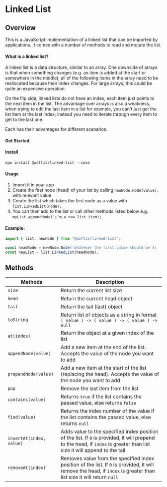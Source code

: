 # Linked List

## Overview

This is a JavaScript implementation of a linked list that can be imported by applications. It comes with a number of methods to read and mutate the list.

#### What is a linked list?

A linked list is a data structure, similar to an array. One downside of arrays is that when something changes (e.g. an item is added at the start or somewhere in the middle), all of the following items in the array need to be reallocated because their index changes. For large arrays, this could be quite an expensive operation.

On the flip side, linked lists do not have an index, each item just points to the next item in the list. The advantage over arrays is also a weakness, when trying to edit the last item in a list for example, you can't just get the list item at the last index; instead you need to iterate through every item to get to the last one.

Each has their advantages for different scenarios.

#### Get Started

#### Install

`npm install @woftis/linked-list --save`

#### Usage

1. Import it in your app
2. Create the first node (head) of your list by calling `newNode.Node(value);` with relevant value
3. Create the list which takes the first node as a value with `list.LinkedList(node);`
4. You can then add to the list or call other methods listed below e.g. `myList.appendNode('i'm a new list item);`

#### Example:

```js
import { list, newNode } from "@woftis/linked-list";

const headNode = newNode.Node('whatever the first value should be');
const newList = list.LinkedList(headNode);
```

## Methods


| Methods | Description |
| ------- | ---------- |
| `size` | Return the current list size |
| `head` | Return the current head object |
| `tail` | Return the tail (last) object |
| `toString` | Return list of objects as a string in format `( value ) -> ( value ) -> ( value ) -> null` |
| `at(index)` | Return the object at a given index of the list|
| `appendNode(value)` | Add a new item at the end of the list. Accepts the value of the node you want to add |
| `prependNode(value)` | Add a new item at the start of the list (replacing the head). Accepts the value of the node you want to add|
| `pop` | Remove the last item from the list|
| `contains(value)` | Returns `true` if the list contains the passed value, else returns `false` |
| `find(value)` | Returns the index number of the value if the list contains the passed value, else returns `null` |
| `insertAt(index, value)` | Adds value to the specified index position of the list. If `0` is provided, it will prepend to the head, if `index` is greater than list size it will append to the tail |
| `removeAt(index)` | Removes value from the specified index position of the list. If `0` is provided, it will remove the head, if `index` is greater than list size it will return `null` |



